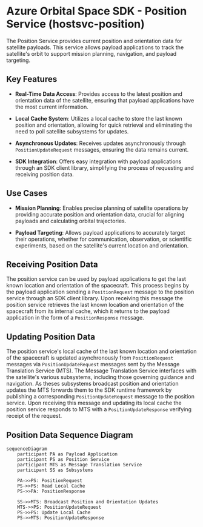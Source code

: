 # Azure Orbital Space SDK - Position Service (hostsvc-position)

The Position Service provides current position and orientation data for satellite payloads. This service allows payload applications to track the satellite's orbit to support mission planning, navigation, and payload targeting.

## Key Features

- **Real-Time Data Access**: Provides access to the latest position and orientation data of the satellite, ensuring that payload applications have the most current information.

- **Local Cache System**: Utilizes a local cache to store the last known position and orientation, allowing for quick retrieval and eliminating the need to poll satellite subsystems for updates.

- **Asynchronous Updates**: Receives updates asynchronously through `PositionUpdateRequest` messages, ensuring the data remains current.

- **SDK Integration**: Offers easy integration with payload applications through an SDK client library, simplifying the process of requesting and receiving position data.

## Use Cases

- **Mission Planning**: Enables precise planning of satellite operations by providing accurate position and orientation data, crucial for aligning payloads and calculating orbital trajectories.

- **Payload Targeting**: Allows payload applications to accurately target their operations, whether for communication, observation, or scientific experiments, based on the satellite's current location and orientation.

## Receiving Position Data

The position service can be used by payload applications to get the last known location and orientation of the spacecraft. This process begins by the payload application sending a `PositionRequest` message to the position service through an SDK client library. Upon receiving this message the position service retrieves the last known location and orientation of the spacecraft from its internal cache, which it returns to the payload application in the form of a `PositionResponse` message.

## Updating Position Data

The position service's local cache of the last known location and orientation of the spacecraft is updated asynchronously from `PositionRequest` messages via `PositionUpdateRequest` messages sent by the Message Translation Service (MTS). The Message Translation Service interfaces with the satellite's various subsystems, including those governing guidance and navigation. As theses subsystems broadcast position and orientation updates the MTS forwards them to the SDK runtime framework by publishing a corresponding `PositionUpdateRequest` message to the position service. Upon receiving this message and updating its local cache the position service responds to MTS with a `PositionUpdateResponse` verifying receipt of the request.

## Position Data Sequence Diagram

```mermaid
sequenceDiagram
    participant PA as Payload Application
    participant PS as Position Service
    participant MTS as Message Translation Service
    participant SS as Subsystems

    PA->>PS: PositionRequest
    PS->>PS: Read Local Cache
    PS->>PA: PositionResponse

    SS->>MTS: Broadcast Position and Orientation Updates
    MTS->>PS: PositionUpdateRequest
    PS->>PS: Update Local Cache
    PS->>MTS: PositionUpdateResponse
```